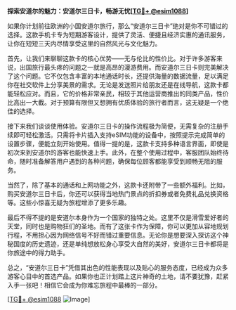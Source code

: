 **探索安道尔的魅力：安道尔三日卡，畅游无忧[[TG💪+ @esim1088](https://t.me/s/esim1088)]**

如果你计划前往欧洲的小国安道尔旅行，那么“安道尔三日卡”绝对是你不可错过的选择。这款手机卡专为短期游客设计，提供了灵活、便捷且经济实惠的通讯服务，让你在短短三天内尽情享受这里的自然风光与文化魅力。

首先，让我们来聊聊这款卡的核心优势——无与伦比的性价比。对于许多游客来说，出国旅行最头疼的问题之一就是高昂的漫游费用。而安道尔三日卡则完美解决了这个问题。它不仅包含丰富的本地通话时长，还提供海量的数据流量，足以满足你在社交软件上分享美景的需求。无论是发送照片给朋友还是在线导航，这款卡都能轻松应对。而且，它的价格非常亲民，相较于其他运营商推出的同类产品，性价比高出一大截。对于预算有限但又想拥有优质体验的旅行者而言，这无疑是一个绝佳的选择。

接下来我们谈谈使用体验。安道尔三日卡的操作流程极为简便，无需复杂的注册手续即可轻松激活。只需将卡片插入支持eSIM功能的设备中，按照提示完成简单的设置步骤，便能立刻开始使用。值得一提的是，这款卡支持多种语言界面，即使是初次来到安道尔的游客也能快速上手。此外，在整个使用过程中，客服团队始终待命，随时准备解答用户遇到的各种问题，确保每位顾客都能享受到顺畅无阻的服务。

当然了，除了基本的通话和上网功能之外，这款卡还附带了一些额外福利。比如，购买安道尔三日卡后，你还可以获得当地热门景点的折扣券或者免费礼品兑换资格等。这些小惊喜无疑为旅程增添了更多乐趣。

最后不得不提的是安道尔本身作为一个国家的独特之处。这里不仅是滑雪爱好者的天堂，同时也是购物狂们的圣地。而有了这张卡作为保障，你可以更加从容地规划行程，不用担心因为网络信号不好而错过重要信息。无论你是想要深入探访这个神秘国度的历史遗迹，还是单纯想放松身心享受大自然的美好，安道尔三日卡都将是你旅途中的得力助手。

总之，“安道尔三日卡”凭借其出色的性能表现以及贴心的服务态度，已经成为众多游客心目中的首选产品。如果你也正计划踏上这片神奇的土地，请不要犹豫，赶紧入手一张吧！相信它会成为你难忘旅程中最棒的一部分。

[[TG💪+ @esim1088](https://t.me/s/esim1088) ![Image](https://i.postimg.cc/4NQfJmqS/Snipaste-2025-05-13-00-14-12.png)]